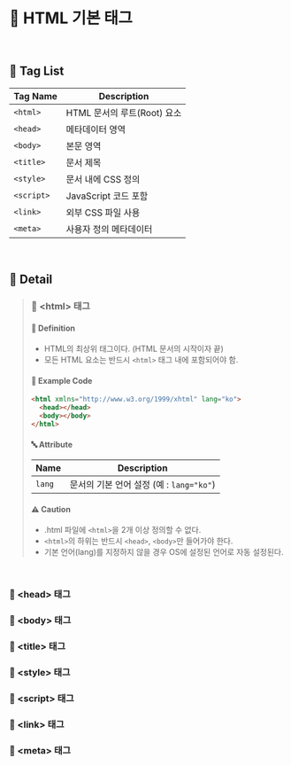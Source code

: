 # 🌱 HTML 기본 태그
&nbsp;


## 📜 Tag List
|Tag Name|Description|
|---|---|
|`<html>`| HTML 문서의 루트(Root) 요소|
|`<head>`| 메타데이터 영역|
|`<body>`| 본문 영역|
|`<title>`| 문서 제목|
|`<style>`| 문서 내에 CSS 정의|
|`<script>`| JavaScript 코드 포함|
|`<link>`| 외부 CSS 파일 사용|
|`<meta>`| 사용자 정의 메타데이터
&nbsp;


## 📝 Detail

> ### 🧩 \<html\> 태그
> 
> #### 📖 Definition
> - HTML의 최상위 태그이다. (HTML 문서의 시작이자 끝)
> - 모든 HTML 요소는 반드시 `<html>` 태그 내에 포함되어야 함.
> &nbsp;
> 
> #### 🔎 Example Code
> ```html
> <html xmlns="http://www.w3.org/1999/xhtml" lang="ko">
>   <head></head>
>   <body>⁠</body>
> </html>
> ```
> 
> #### 🔤 Attribute
> |Name|Description|
> |---|---|
> |`lang`| 문서의 기본 언어 설정 (예 : `lang="ko"`)
> 
> #### ⚠️ Caution
> - .html 파일에 `<html>`을 2개 이상 정의할 수 없다.
> - `<html>`의 하위는 반드시 `<head>`, `<body>`만 들어가야 한다.
> - 기본 언어(lang)를 지정하지 않을 경우 OS에 설정된 언어로 자동 설정된다.

&nbsp;
### 🧩 \<head\> 태그


### 🧩 \<body\> 태그


### 🧩 \<title\> 태그


### 🧩 \<style\> 태그


### 🧩 \<script\> 태그


### 🧩 \<link\> 태그


### 🧩 \<meta\> 태그


